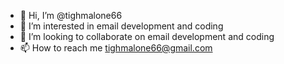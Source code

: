 - 👋 Hi, I’m @tighmalone66
- 👀 I’m interested in email development and coding
- 💞️ I’m looking to collaborate on email development and coding
- 📫 How to reach me tighmalone66@gmail.com

<!---
tighmalone66/tighmalone66 is a ✨ special ✨ repository because its `README.md` (this file) appears on your GitHub profile.
You can click the Preview link to take a look at your changes.
--->

